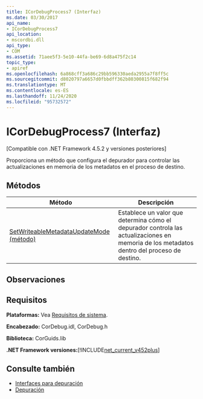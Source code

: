 ```yaml
---
title: ICorDebugProcess7 (Interfaz)
ms.date: 03/30/2017
api_name:
- ICorDebugProcess7
api_location:
- mscordbi.dll
api_type:
- COM
ms.assetid: 71aee5f3-5e10-44fa-be69-6d8a475f2c14
topic_type:
- apiref
ms.openlocfilehash: 6a868cff3a686c29bb596330aeda2955a7f8ff5c
ms.sourcegitcommit: d8020797a6657d0fbbdff362b80300815f682f94
ms.translationtype: MT
ms.contentlocale: es-ES
ms.lasthandoff: 11/24/2020
ms.locfileid: "95732572"
---
```

# <a name="icordebugprocess7-interface"></a>ICorDebugProcess7 (Interfaz)

[Compatible con .NET Framework 4.5.2 y versiones posteriores]  
  
 Proporciona un método que configura el depurador para controlar las actualizaciones en memoria de los metadatos en el proceso de destino.  
  
## <a name="methods"></a>Métodos  
  
|Método|Descripción|  
|------------|-----------------|  
|[SetWriteableMetadataUpdateMode (método)](icordebugprocess7-setwriteablemetadataupdatemode-method.md)|Establece un valor que determina cómo el depurador controla las actualizaciones en memoria de los metadatos dentro del proceso de destino.|  
  
## <a name="remarks"></a>Observaciones  
  
## <a name="requirements"></a>Requisitos  

 **Plataformas:** Vea [Requisitos de sistema](../../get-started/system-requirements.md).  
  
 **Encabezado:** CorDebug.idl, CorDebug.h  
  
 **Biblioteca:** CorGuids.lib  
  
 **.NET Framework versiones:**[!INCLUDE[net_current_v452plus](../../../../includes/net-current-v452plus-md.md)]  
  
## <a name="see-also"></a>Consulte también

- [Interfaces para depuración](debugging-interfaces.md)
- [Depuración](index.md)
